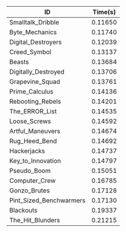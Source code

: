 |ID|Time(s)|
|-|-|
|Smalltalk_Dribble|0.11650|
|Byte_Mechanics|0.11740|
|Digital_Destroyers|0.12039|
|Creed_Symbol|0.13137|
|Beasts|0.13684|
|Digitally_Destroyed|0.13706|
|Grapevine_Squad|0.13761|
|Prime_Calculus|0.14136|
|Rebooting_Rebels|0.14201|
|The_ERROR_List|0.14535|
|Loose_Screws|0.14592|
|Artful_Maneuvers|0.14674|
|Rug_Heed_Bend|0.14692|
|Hackerjacks|0.14737|
|Key_to_Innovation|0.14797|
|Pseudo_Boom|0.15051|
|Computer_Crew|0.16785|
|Gonzo_Brutes|0.17128|
|Pint_Sized_Benchwarmers|0.17130|
|Blackouts|0.19337|
|The_Hit_Blunders|0.21215|
